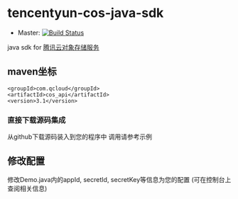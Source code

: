 # tencentyun-cos-java-sdk

* Master: [![Build Status](https://travis-ci.org/tencentyun/cos-java-sdk.svg)](https://travis-ci.org/tencentyun/cos-java-sdk)

java sdk for [腾讯云对象存储服务](http://wiki.qcloud.com/wiki/COS%E4%BA%A7%E5%93%81%E4%BB%8B%E7%BB%8D)


## maven坐标

    <groupId>com.qcloud</groupId>
    <artifactId>cos_api</artifactId>
    <version>3.1</version>

### 直接下载源码集成
从github下载源码装入到您的程序中
调用请参考示例

## 修改配置
修改Demo.java内的appId, secretId, secretKey等信息为您的配置
(可在控制台上查阅相关信息)


